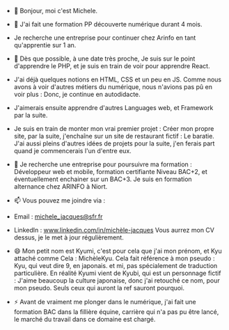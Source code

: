- 👋 Bonjour, moi c'est Michele.
  
- 👀 J'ai fait une formation PP découverte numérique durant 4 mois.
- Je recherche une entreprise pour continuer chez Arinfo en tant qu'apprentie sur 1 an.
- 🌱 Dès que possible, à une date très proche, Je suis sur le point d'apprendre le PHP, et je suis en train de voir pour apprendre React.
- J'ai déjà quelques notions en HTML, CSS et un peu en JS.
Comme nous avons à voir d'autres métiers du numérique, nous n'avions pas pû en voir plus : Donc, je continue en autodidacte.
- J'aimerais ensuite apprendre d'autres Languages web, et Framework par la suite.

- Je suis en train de monter mon vrai premier projet : Créer mon propre site,
par la suite, j'enchaîne sur un site de restaurant fictif : Le baratie.
J'ai aussi pleins d'autres idées de projets pour la suite, j'en ferais part quand je commencerais l'un d'entre eux.
  
- 💞️ Je recherche une entreprise pour poursuivre ma formation : Développeur web et mobile, formation certifiante Niveau BAC+2, et éventuellement enchainer sur un BAC+3.
Je suis en formation alternance chez ARINFO à Niort.
- 📫 Vous pouvez me joindre via :
- Email : michele_jacques@sfr.fr
- LinkedIn : www.linkedin.com/in/michèle-jacques
  Vous aurrez mon CV dessus, je le met à jour régulièrement.
  
- 😄 Mon petit nom est Kyumi, c'est pour cela que j'ai mon prénom, et Kyu attaché comme Cela : MichèleKyu. 
Cela fait référence à mon pseudo : Kyu, qui veut dire 9, en japonais. et mi, pas spécialement de traduction particulière.
En réalité Kyumi vient de Kyubi, qui est un personnage fictif : J'aime beaucoup la culture japonaise, donc j'ai retouché ce nom, pour mon pseudo.
Seuls ceux qui auront la ref sauront pourquoi.

- ⚡ Avant de vraiment me plonger dans le numérique, j'ai fait une formation BAC dans la fillière équine,
carrière qui n'a pas pu être lancé, le marché du travail dans ce domaine est chargé.
